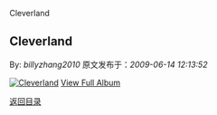 Cleverland
## Cleverland

By: *billyzhang2010* 原文发布于：*2009-06-14 12:13:52*

[![Cleverland](https&#58;//lpqaaa.bay.livefilestore.com/y1mcNDjvjcdZhAAivUKf7uh36p9LL0-x9aR5CSCt3a359nVxSBJ270xl7JKEyDOi7oRFbwKfFeyStVm380bK2Y_udFu3s4rU8XXyNkzoE_pw3KI0bGxO6oI-lYEUVshBIk_JtCnfL6ESw4Yhz80LS1aNg/InlineRepresentationcd6b9c04-69cf-4428-a66c-cc44d10e0552[1].jpg)](http&#58;//cid-21498be546db23d6.skydrive.live.com/redir.aspx?page=browse&amp;resid=21498BE546DB23D6!1508&amp;ct=photos)
[
View Full Album](http&#58;//cid-21498be546db23d6.skydrive.live.com/redir.aspx?page=browse&amp;resid=21498BE546DB23D6!1508&amp;ct=photos)

[返回目录](index.html)
